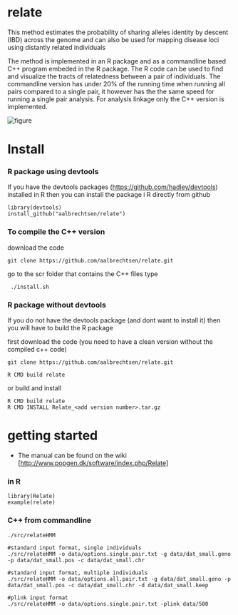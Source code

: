 # relate
This method estimates the probability of sharing alleles identity by descent (IBD) across the genome and can also be used for mapping disease loci using distantly related individuals

The method is implemented in an R package and as a commandline based C++ program embeded in the R package. The R code can be used to find and visualize the tracts of relatedness between a pair of individuals. The commandline version has under 20% of the running time when running all pairs compared to a single pair, it however has the the same speed for running a single pair analysis. For analysis linkage only the C++ version is implemented.

![figure](http://www.popgen.dk/software/images/e/e2/Relate.png)

# Install
### R package using devtools

If you have the devtools packages (https://github.com/hadley/devtools) installed in R then you can install the package i R directly from github

```
library(devtools)
install_github("aalbrechtsen/relate")
```

### To compile the C++ version
download the code

```
git clone https://github.com/aalbrechtsen/relate.git
```

go to the scr folder that contains the C++ files 
type 

```
 ./install.sh
 ```

### R package without devtools

If you do not have the devtools package (and dont want to install it) then you will have to build the R package 

first download the code (you need to have a clean version without the compiled c++ code)
```
git clone https://github.com/aalbrechtsen/relate.git
```

```
R CMD build relate
```

or  build and install

```
R CMD build relate
R CMD INSTALL Relate_<add version number>.tar.gz
```


# getting started

 * The manual can be found on the wiki [http://www.popgen.dk/software/index.php/Relate]

### in R
```
library(Relate)
example(relate)
```

### C++ from commandline
```
./src/relateHMM

#standard input format, single individuals
./src/relateHMM -o data/options.single.pair.txt -g data/dat_small.geno -p data/dat_small.pos -c data/dat_small.chr 

#standard input format, multiple individuals
./src/relateHMM -o data/options.all.pair.txt -g data/dat_small.geno -p data/dat_small.pos -c data/dat_small.chr -d data/dat_small.keep

#plink input format
./src/relateHMM -o data/options.single.pair.txt -plink data/500

```
 

